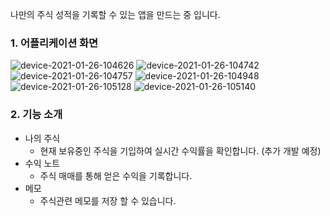 나만의 주식 성적을 기록할 수 있는 앱을 만드는 중 입니다.

### 1. 어플리케이션 화면
![device-2021-01-26-104626](https://user-images.githubusercontent.com/54883589/105790044-dfedd080-5fc6-11eb-9362-a12e6d751c56.png)
![device-2021-01-26-104742](https://user-images.githubusercontent.com/54883589/105790047-e1b79400-5fc6-11eb-9e35-1e4ea30b4347.png)
![device-2021-01-26-104757](https://user-images.githubusercontent.com/54883589/105790050-e2502a80-5fc6-11eb-95b6-901cf628ff29.png)
![device-2021-01-26-104948](https://user-images.githubusercontent.com/54883589/105790053-e2e8c100-5fc6-11eb-8d79-caba3b19fd35.png)
![device-2021-01-26-105128](https://user-images.githubusercontent.com/54883589/105790055-e419ee00-5fc6-11eb-89fd-96c4d915aac2.png)
![device-2021-01-26-105140](https://user-images.githubusercontent.com/54883589/105790064-e7ad7500-5fc6-11eb-9286-0f204388c869.png)

### 2. 기능 소개
- 나의 주식
  - 현재 보유중인 주식을 기입하여 실시간 수익률을 확인합니다. (추가 개발 예정)
- 수익 노트
  - 주식 매매를 통해 얻은 수익을 기록합니다.
- 메모
  - 주식관련 메모를 저장 할 수 있습니다.
